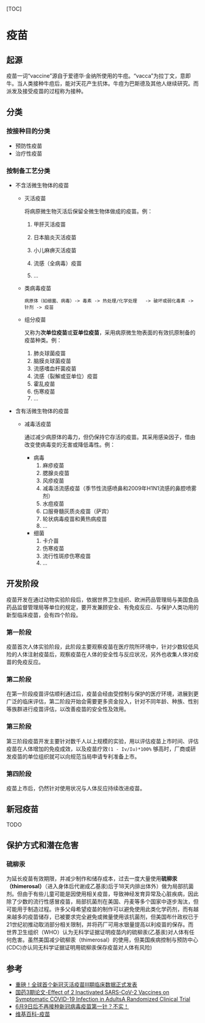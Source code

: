 [TOC]

# 疫苗



## 起源

疫苗一词“vaccine”源自于爱德华·金纳所使用的牛痘。“vacca”为拉丁文，意即牛。当人类接种牛痘后，能对天花产生抗体。牛痘为巴斯德及其他人继续研究。而派发及接受疫苗的过程称为接种。




## 分类

### 按接种目的分类

- 预防性疫苗
- 治疗性疫苗

### 按制备工艺分类

- 不含活微生物体的疫苗

  - 灭活疫苗

    将病原微生物灭活后保留全微生物体做成的疫苗。例：

    1. 甲肝灭活疫苗

    2. 日本脑炎灭活疫苗
    3. 小儿麻痹灭活疫苗
    4. 流感（全病毒）疫苗
    5. ...
    
  - 类病毒疫苗
    
  	`病原体（如细菌、病毒）-> 毒素 -> 热处理/化学处理	-> 破坏或弱化毒素 -> 针剂 -> 疫苗`
  
  - 组分疫苗

    又称为**次单位疫苗**或**亚单位疫苗**，采用病原微生物表面的有效抗原制备的疫苗种类。例：
    
    1. 肺炎球菌疫苗
    2. 脑膜炎球菌疫苗
    3. 流感嗜血杆菌疫苗
    4. 流感（裂解或亚单位）疫苗
    5. 霍乱疫苗
    6. 伤寒疫苗
    7. ...
  
- 含有活微生物体的疫苗

  - 减毒活疫苗

    通过减少病原体的毒力，但仍保持它存活的疫苗。其采用感染因子，借由改变使病毒变的无害或降低毒性。例：

    - 病毒
      1. 麻疹疫苗
      2. 腮腺炎疫苗
      3. 风疹疫苗
      4. 减毒活流感疫苗（季节性流感喷鼻和2009年H1N1流感的鼻腔喷雾剂）
      5. 水痘疫苗
      6. 口服脊髓灰质炎疫苗（萨宾）
      7. 轮状病毒疫苗和黄热病疫苗
      8. ...
    - 细菌
      1. 卡介苗
      2. 伤寒疫苗
      3. 流行性斑疹伤寒疫苗
      4. ...



## 开发阶段

疫苗开发在通过动物实验阶段后，依据世界卫生组织、欧洲药品管理局与美国食品药品监督管理局等单位的规定，要开发兼顾安全、有免疫反应、与保护人类功用的新型临床疫苗，会有四个阶段。

### 第一阶段

疫苗首次人体实验阶段，此阶段主要观察疫苗在医疗院所环境中，针对少数较低风险的人体注射疫苗后，观察疫苗在人体的安全性与反应状况，另外也收集人体对疫苗的免疫反应。

### 第二阶段

在第一阶段疫苗评估顺利通过后，疫苗会经由受控制与保护的医疗环境，进展到更广泛的临床评估，第二阶段开始会需要更多资金投入，针对不同年龄、种族、性别等族群进行疫苗评估，以改善疫苗的安全性及效用。

### 第三阶段

第三阶段疫苗开发主要针对数千人以上规模的实验，用以评估疫苗上市时间、评估疫苗在人体增加的免疫成效，以及疫苗疗效`(1 - Iv/Iu)*100%` 够高时，厂商或研发疫苗的单位组织就可以向规范当局申请专利准备上市。

### 第四阶段
疫苗上市后，仍然针对使用状况与人体反应持续改进疫苗。



## 新冠疫苗

TODO



## 保护方式和潜在危害

### 硫柳汞

为延长疫苗有效期限，并减少制作和储存成本，过去一度大量使用**硫柳汞（thimerosal）**（进入身体后代谢成乙基汞)后于18天内排出体外）做为局部抗菌剂。但由于有些儿童可能是因使用相关疫苗，导致神经发育异常及心脏疾病，因此除了少数的流行性感冒疫苗，局部抗菌剂在美国、丹麦等多个国家中逐步淘汰，但可能用于制造过程。许多父母希望疫苗的制作可以避免使用此类化学药剂，而有越来越多的疫苗储存，已被要求完全避免或微量使用该抗菌剂，但美国布什政权已于21世纪初推动取消部分相关限制，并将药厂可用水银量提高以利疫苗的保存。而世界卫生组织（WHO）认为无科学证据证明疫苗内的硫柳汞(乙基汞)对人体有任何危害。虽然美国减少硫柳汞（thimerosal）的使用，但美国疾病控制与预防中心(CDC)亦认同无科学证据证明用硫柳汞保存疫苗对人体有风险)



## 参考

- [重磅！全球首个新冠灭活疫苗Ⅲ期临床数据正式发表](https://baijiahao.baidu.com/s?id=1700836273976177532&wfr=spider&for=pc)
- [国药3期论文-Effect of 2 Inactivated SARS-CoV-2 Vaccines on Symptomatic COVID-19 Infection in AdultsA Randomized Clinical Trial](https://jamanetwork.com/journals/jama/fullarticle/2780562?resultClick=1&appId=scweb)
- [6月9日后不再接种新冠病毒疫苗第一针？不实！](http://www.xinhuanet.com/politics/2021-05/27/c_1127495864.htm)
- [维基百科-疫苗](https://zh.wikipedia.org/wiki/%E7%96%AB%E8%8B%97)

